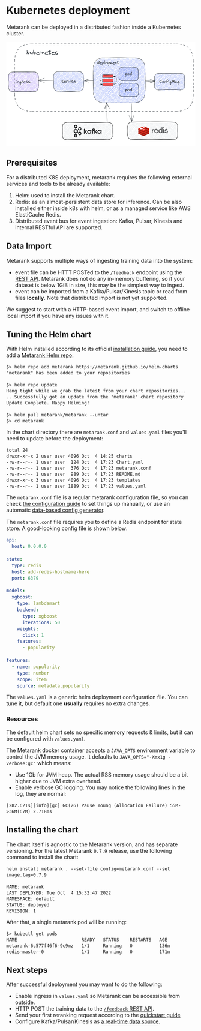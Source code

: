 # Kubernetes deployment

Metarank can be deployed in a distributed fashion inside a Kubernetes cluster. 

![installation overview](../img/kubernetes.png)

## Prerequisites

For a distributed K8S deployment, metarank requires the following external services and tools to be already available:
1. Helm: used to install the Metarank chart.
2. Redis: as an almost-persistent data store for inference. Can be also installed either inside k8s with helm, or as a
   managed service like AWS ElastiCache Redis.
3. Distributed event bus for event ingestion: Kafka, Pulsar, Kinesis and internal RESTful API are supported.

## Data Import

Metarank supports multiple ways of ingesting training data into the system:
* event file can be HTTT POSTed to the `/feedback` endpoint using the [REST API](../api.md). Metarank does not do any in-memory buffering, so if your dataset is below 1GiB in size, this may be the simplest way to ingest.
* event can be imported from a Kafka/Pulsar/Kinesis topic or read from files **locally**. Note that distributed import is not yet supported.

We suggest to start with a HTTP-based event import, and switch to offline local import if you have any issues with it.

## Tuning the Helm chart

With Helm installed according to its official [installation guide](https://helm.sh/docs/intro/install/), you need to add a [Metarank Helm repo](https://github.com/metarank/helm-charts):

```shell
$> helm repo add metarank https://metarank.github.io/helm-charts
"metarank" has been added to your repositories

$> helm repo update
Hang tight while we grab the latest from your chart repositories...
...Successfully got an update from the "metarank" chart repository
Update Complete. Happy Helming!

$> helm pull metarank/metarank --untar
$> cd metarank
```

In the chart directory there are `metarank.conf` and `values.yaml` files you'll need to update before the deployment:
```shell
total 24
drwxr-xr-x 2 user user 4096 Oct  4 14:25 charts
-rw-r--r-- 1 user user  124 Oct  4 17:23 Chart.yaml
-rw-r--r-- 1 user user  376 Oct  4 17:23 metarank.conf
-rw-r--r-- 1 user user  989 Oct  4 17:23 README.md
drwxr-xr-x 3 user user 4096 Oct  4 17:23 templates
-rw-r--r-- 1 user user 1889 Oct  4 17:23 values.yaml
```

The `metarank.conf` file is a regular metarank configuration file, so you can check [the configuration guide](../configuration/overview.md) to set things up manually, or use an automatic [data-based config generator](../howto/autofeature.md). 

The `metarank.conf` file requires you to define a Redis endpoint for state store. A good-looking config file is shown below:
```yaml
api:
  host: 0.0.0.0

state:
  type: redis
  host: add-redis-hostname-here
  port: 6379

models:
  xgboost:
    type: lambdamart
    backend:
      type: xgboost
      iterations: 50
    weights:
      click: 1
    features:
      - popularity

features:
  - name: popularity
    type: number
    scope: item
    source: metadata.popularity
```

The `values.yaml` is a generic helm deployment configuration file. You can tune it, but default one **usually** requires no extra changes.

### Resources

The default helm chart sets no specific memory requests & limits, but it can be configured with `values.yaml`. 

The Metarank docker container accepts a `JAVA_OPTS` environment variable to control the JVM memory usage. It defaults to `JAVA_OPTS="-Xmx1g -verbose:gc"` which means:
* Use 1Gb for JVM heap. The actual RSS memory usage should be a bit higher due to JVM extra overhead.
* Enable verbose GC logging. You may notice the following lines in the log, they are normal:

```
[282.621s][info][gc] GC(26) Pause Young (Allocation Failure) 55M->36M(67M) 2.718ms 
```

## Installing the chart

The chart itself is agnostic to the Metarank version, and has separate versioning. For the latest Metarank `0.7.9` release, use the following command to install the chart:

```shell
helm install metarank . --set-file config=metarank.conf --set image.tag=0.7.9

NAME: metarank
LAST DEPLOYED: Tue Oct  4 15:32:47 2022
NAMESPACE: default
STATUS: deployed
REVISION: 1
```

After that, a single metarank pod will be running:
```shell
$> kubectl get pods
NAME                        READY   STATUS    RESTARTS   AGE
metarank-6c577f46f6-9c9mz   1/1     Running   0          136m
redis-master-0              1/1     Running   0          171m
```

## Next steps

After successful deployment you may want to do the following:
* Enable ingress in `values.yaml` so Metarank can be accessible from outside.
* HTTP POST the training data to the [`/feedback` REST API](../api.md#feedback).
* Send your first reranking request according to the [quickstart guide](../quickstart/quickstart.md)
* Configure Kafka/Pulsar/Kinesis as [a real-time data source](../configuration/data-sources.md).